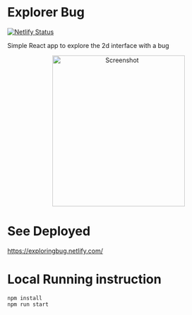 # Explorer Bug

[![Netlify Status](https://api.netlify.com/api/v1/badges/fcc0bdf6-5964-4e82-a13f-aeeca824045c/deploy-status)](https://app.netlify.com/sites/exploreringbug/deploys)

Simple React app to explore the 2d interface with a bug

<p align="center">
  <img height="342px" width="300px" alt="Screenshot" src="https://cdn.jsdelivr.net/gh/ayonious/explorer-bug@master/documentation/explorerdemo.gif">
</p>

# See Deployed

https://exploringbug.netlify.com/

# Local Running instruction

```
npm install
npm run start
```
